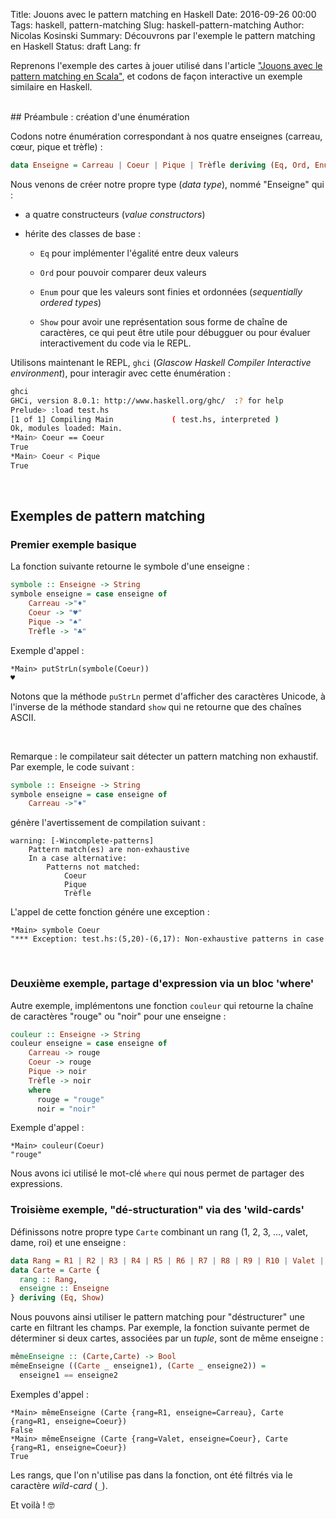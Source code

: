 Title: Jouons avec le pattern matching en Haskell
Date: 2016-09-26 00:00
Tags: haskell, pattern-matching
Slug: haskell-pattern-matching
Author: Nicolas Kosinski
Summary: Découvrons par l'exemple le pattern matching en Haskell
Status: draft
Lang: fr

Reprenons l'exemple des cartes à jouer utilisé dans l'article ["Jouons avec le pattern matching en Scala"](https://nicokosi.github.io/scala-pattern-matching.html),
et codons de façon interactive un exemple similaire en Haskell.

<br/>
## Préambule : création d'une énumération

Codons notre énumération correspondant à nos quatre enseignes (carreau, cœur, pique et trèfle) :
```haskell
data Enseigne = Carreau | Coeur | Pique | Trèfle deriving (Eq, Ord, Enum, Show)
```
Nous venons de créer notre propre type (_data type_), nommé "Enseigne" qui :

* a quatre constructeurs (_value constructors_)

* hérite des classes de base :

    * `Eq` pour implémenter l'égalité entre deux valeurs

    * `Ord` pour pouvoir comparer deux valeurs

    * `Enum` pour que les valeurs sont finies et ordonnées (_sequentially ordered types_)

    * `Show` pour avoir une représentation sous forme de chaîne de caractères, ce qui peut être utile pour débugguer ou pour évaluer interactivement du code via le REPL.


Utilisons maintenant le REPL, `ghci` (_Glascow Haskell Compiler Interactive environment_), pour interagir avec cette énumération :
```sh
ghci
GHCi, version 8.0.1: http://www.haskell.org/ghc/  :? for help
Prelude> :load test.hs
[1 of 1] Compiling Main             ( test.hs, interpreted )
Ok, modules loaded: Main.
*Main> Coeur == Coeur
True
*Main> Coeur < Pique
True
```

<br/>

## Exemples de pattern matching

### Premier exemple basique

La fonction suivante retourne le symbole d'une enseigne :
```haskell
symbole :: Enseigne -> String
symbole enseigne = case enseigne of
    Carreau ->"♦"
    Coeur -> "♥"
    Pique -> "♠"
    Trèfle -> "♣"    
```
Exemple d'appel :
```
*Main> putStrLn(symbole(Coeur))
♥
```

Notons que la méthode `puStrLn` permet d'afficher des caractères Unicode, à l'inverse de la méthode standard `show` qui ne retourne que des chaînes ASCII.


<br/>

Remarque : le compilateur sait détecter un pattern matching non exhaustif. Par exemple, le code suivant :
```haskell
symbole :: Enseigne -> String
symbole enseigne = case enseigne of
    Carreau ->"♦"
```
génère l'avertissement de compilation suivant :
```
warning: [-Wincomplete-patterns]
    Pattern match(es) are non-exhaustive
    In a case alternative:
        Patterns not matched:
            Coeur
            Pique
            Trèfle
```
L'appel de cette fonction génére une exception :
```
*Main> symbole Coeur
"*** Exception: test.hs:(5,20)-(6,17): Non-exhaustive patterns in case
```

<br/>

### Deuxième exemple, partage d'expression via un bloc 'where'

Autre exemple, implémentons une fonction `couleur` qui retourne la chaîne de caractères "rouge" ou "noir" pour une enseigne :

```haskell
couleur :: Enseigne -> String
couleur enseigne = case enseigne of
    Carreau -> rouge
    Coeur -> rouge
    Pique -> noir
    Trèfle -> noir
    where
      rouge = "rouge"
      noir = "noir"
```

Exemple d'appel :
```
*Main> couleur(Coeur)
"rouge"
```

Nous avons ici utilisé le mot-clé `where` qui nous permet de partager des expressions.
<br/>

### Troisième exemple, "dé-structuration" via des 'wild-cards'

Définissons notre propre type `Carte` combinant un rang (1, 2, 3, ..., valet, dame, roi) et une enseigne :

```haskell
data Rang = R1 | R2 | R3 | R4 | R5 | R6 | R7 | R8 | R9 | R10 | Valet | Dame | Roi deriving (Eq, Ord, Enum, Show)
data Carte = Carte {
  rang :: Rang,
  enseigne :: Enseigne
} deriving (Eq, Show)
```

Nous pouvons ainsi utiliser le pattern matching pour "déstructurer" une carte en filtrant les champs. Par exemple, la fonction suivante permet de déterminer si deux cartes, associées par un _tuple_, sont de même enseigne :

```haskell
mêmeEnseigne :: (Carte,Carte) -> Bool
mêmeEnseigne ((Carte _ enseigne1), (Carte _ enseigne2)) =
  enseigne1 == enseigne2
```

Exemples d'appel :
```
*Main> mêmeEnseigne (Carte {rang=R1, enseigne=Carreau}, Carte {rang=R1, enseigne=Coeur})
False
*Main> mêmeEnseigne (Carte {rang=Valet, enseigne=Coeur}, Carte {rang=R1, enseigne=Coeur})
True
```

Les rangs, que l'on n'utilise pas dans la fonction, ont été filtrés via le caractère _wild-card_ (`_`).

Et voilà ! 🤓

